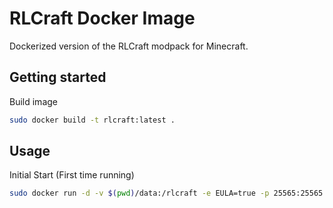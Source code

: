 # RLCraft Docker Image

Dockerized version of the RLCraft modpack for Minecraft.

## Getting started

Build image

```bash
sudo docker build -t rlcraft:latest .
```

## Usage

Initial Start (First time running)

```bash
sudo docker run -d -v $(pwd)/data:/rlcraft -e EULA=true -p 25565:25565 --name rlcraft rlcraft:latest [extra options]
```
